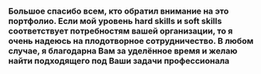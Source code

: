 


### Большое спасибо всем, кто обратил внимание на это портфолио. Если мой уровень hard skills и soft skills соответствует потребностям вашей организации, то я очень надеюсь на плодотворное сотрудничество. В любом случае, я благодарна Вам за уделённое время и желаю найти подходящего под Ваши задачи профессионала
